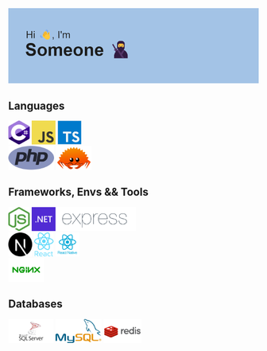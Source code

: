 <img src="/header.png" />

## Languages
<div>
  <img src="/csharp.png" title="C#" alt="C#" height="48px" />
  <img src="/js.png" title="JavaScript" alt="JavaScript" height="48px" />
  <img src="/ts.png" title="TypeScript" alt="TypeScript" height="48px" />
  <br>
  <img src="/php.png" title="PHP" alt="PHP" height="48px" />
  <img src="/rust.png" title="Rust" alt="Rust" height="48px" />
</div>

## Frameworks, Envs && Tools
<div>
  <img src="/nodejs.png" title="Node JS" alt="Node JS" height="48px" />
  <img src="/.net.png" title=".NET" alt=".NET" height="48px" />
  <img src="/express.png" title="Express JS" alt="Express JS" height="48px" />
  <br>
  <img src="/next.png" title="NextJS" alt="NextJS" height="48px" />
  <img src="/react.png" title="ReactJS" alt="ReactJS" height="48px" />
  <img src="/react-native.webp" title="React-Native" alt="React-Native" height="48px" />
  <br>
  <img src="/nginx.png" title="NGINX" alt="NGINX" height="48px" />
</div>

## Databases
<div>
  <img src="/mssql.png" title="MSSQL" alt="MSSQL" height="48px" />
  <img src="/mysql.webp" title="MySQL" alt="MySQL" height="48px" />
  <img src="/redis.png" title="Redis" alt="Redis" height="48px" />
</div>
